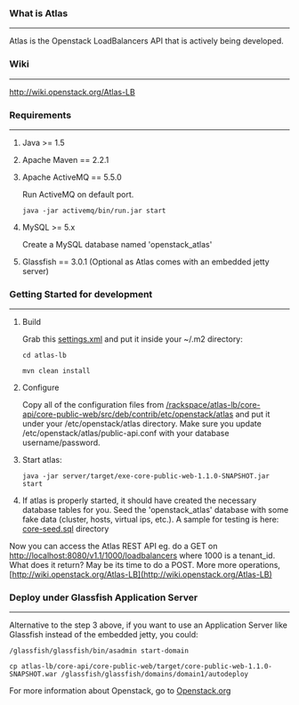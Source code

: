 ### What is Atlas
-------------
Atlas is the Openstack LoadBalancers API that is actively being developed.

### Wiki
--------
http://wiki.openstack.org/Atlas-LB

### Requirements
----------------
1. Java >= 1.5

2. Apache Maven == 2.2.1

3. Apache ActiveMQ == 5.5.0

    Run ActiveMQ on default port.

    `java -jar activemq/bin/run.jar start`

4. MySQL >= 5.x

    Create a MySQL database named 'openstack_atlas'

5. Glassfish == 3.0.1 (Optional as Atlas comes with an embedded jetty server)


### Getting Started for development
-----------------------------------
1. Build

    Grab this [settings.xml](/rackspace/atlas-lb/core-api/core-public-web/src/deb/contrib/maven) and put it inside your
    ~/.m2 directory:

    `cd atlas-lb`

    `mvn clean install`

2. Configure

    Copy all of the configuration files from [/rackspace/atlas-lb/core-api/core-public-web/src/deb/contrib/etc/openstack/atlas](/rackspace/atlas-lb/core-api/core-public-web/src/deb/contrib/etc/openstack/atlas)
    and put it under your /etc/openstack/atlas directory. Make sure you update /etc/openstack/atlas/public-api.conf with your database username/password.

3. Start atlas:

    `java -jar server/target/exe-core-public-web-1.1.0-SNAPSHOT.jar start`

4. If atlas is properly started, it should have created the necessary database tables for you. Seed the 'openstack_atlas'
    database with some fake data (cluster, hosts, virtual ips, etc.). A sample for testing is here: [core-seed.sql](/rackspace/atlas-lb/core-api/core-public-web/src/deb/contrib/db/) directory

Now you can access the Atlas REST API eg. do a GET on [http://localhost:8080/v1.1/1000/loadbalancers](http://localhost:8080/v1.1/1000/loadbalancers)
where 1000 is a tenant_id. What does it return? May be its time to do a POST. More more operations, [http://wiki.openstack.org/Atlas-LB](http://wiki.openstack.org/Atlas-LB)


### Deploy under Glassfish Application Server
---------------------------------------------

Alternative to the step 3 above, if you want to use an Application Server like Glassfish instead of the embedded jetty, you could:

    /glassfish/glassfish/bin/asadmin start-domain

    cp atlas-lb/core-api/core-public-web/target/core-public-web-1.1.0-SNAPSHOT.war /glassfish/glassfish/domains/domain1/autodeploy



For more information about Openstack, go to [Openstack.org](http://openstack.org)

